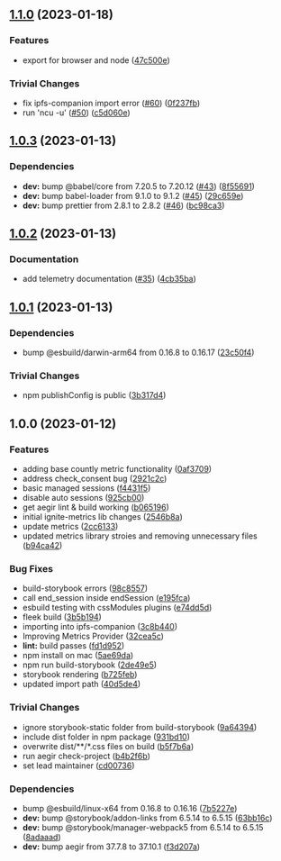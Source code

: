 ## [1.1.0](https://github.com/ipfs-shipyard/ignite-metrics/compare/v1.0.3...v1.1.0) (2023-01-18)


### Features

* export for browser and node ([47c500e](https://github.com/ipfs-shipyard/ignite-metrics/commit/47c500ea403a2d61e39a9698ae6d97ad23dd2819))


### Trivial Changes

* fix ipfs-companion import error ([#60](https://github.com/ipfs-shipyard/ignite-metrics/issues/60)) ([0f237fb](https://github.com/ipfs-shipyard/ignite-metrics/commit/0f237fb905523d117fb033aa0baade6c2cef8730))
* run 'ncu -u' ([#50](https://github.com/ipfs-shipyard/ignite-metrics/issues/50)) ([c5d060e](https://github.com/ipfs-shipyard/ignite-metrics/commit/c5d060eb5976e15b85c766a506fae038f38060ba))

## [1.0.3](https://github.com/ipfs-shipyard/ignite-metrics/compare/v1.0.2...v1.0.3) (2023-01-13)


### Dependencies

* **dev:** bump @babel/core from 7.20.5 to 7.20.12 ([#43](https://github.com/ipfs-shipyard/ignite-metrics/issues/43)) ([8f55691](https://github.com/ipfs-shipyard/ignite-metrics/commit/8f55691f96ffe1e620d92b9a1e05d7b4032f33e8))
* **dev:** bump babel-loader from 9.1.0 to 9.1.2 ([#45](https://github.com/ipfs-shipyard/ignite-metrics/issues/45)) ([29c659e](https://github.com/ipfs-shipyard/ignite-metrics/commit/29c659e8da4391f2e5310ebc51b81c93bcd3d3f5))
* **dev:** bump prettier from 2.8.1 to 2.8.2 ([#46](https://github.com/ipfs-shipyard/ignite-metrics/issues/46)) ([bc98ca3](https://github.com/ipfs-shipyard/ignite-metrics/commit/bc98ca30eec79dd1589fef163e79fade707a6546))

## [1.0.2](https://github.com/ipfs-shipyard/ignite-metrics/compare/v1.0.1...v1.0.2) (2023-01-13)


### Documentation

* add telemetry documentation ([#35](https://github.com/ipfs-shipyard/ignite-metrics/issues/35)) ([4cb35ba](https://github.com/ipfs-shipyard/ignite-metrics/commit/4cb35bab8642693dd8226f1870fe777c3f8e78c3))

## [1.0.1](https://github.com/ipfs-shipyard/ignite-metrics/compare/v1.0.0...v1.0.1) (2023-01-13)


### Dependencies

* bump @esbuild/darwin-arm64 from 0.16.8 to 0.16.17 ([23c50f4](https://github.com/ipfs-shipyard/ignite-metrics/commit/23c50f4a2e451b5eac3df9432a56a7fe93157299))


### Trivial Changes

* npm publishConfig is public ([3b317d4](https://github.com/ipfs-shipyard/ignite-metrics/commit/3b317d4dd254b5d1b755c57e4b782b67351e5d2a))

## 1.0.0 (2023-01-12)


### Features

* adding base countly metric functionality ([0af3709](https://github.com/ipfs-shipyard/ignite-metrics/commit/0af37095de016da7fdd726c73be74a1884c4cc93))
* address check_consent bug ([2921c2c](https://github.com/ipfs-shipyard/ignite-metrics/commit/2921c2cf1321fb3d1c4970f6eb5dd82d811ca18e))
* basic managed sessions ([f4431f5](https://github.com/ipfs-shipyard/ignite-metrics/commit/f4431f59ce363c898affd4171eed979ede24e514))
* disable auto sessions ([925cb00](https://github.com/ipfs-shipyard/ignite-metrics/commit/925cb00606b741e554cdc939300307be1dd36e15))
* get aegir lint & build working ([b065196](https://github.com/ipfs-shipyard/ignite-metrics/commit/b0651966c496a4502bae11abc88d1c7610604f41))
* initial ignite-metrics lib changes ([2546b8a](https://github.com/ipfs-shipyard/ignite-metrics/commit/2546b8a7de9114f3e6903894d29f251276cef035))
* update metrics ([2cc6133](https://github.com/ipfs-shipyard/ignite-metrics/commit/2cc6133c70db56639d66fc2aa527a5eb5296880f))
* updated metrics library stroies and removing unnecessary files ([b94ca42](https://github.com/ipfs-shipyard/ignite-metrics/commit/b94ca42794fa49580953261315ff37822d2f3118))


### Bug Fixes

* build-storybook errors ([98c8557](https://github.com/ipfs-shipyard/ignite-metrics/commit/98c8557eb4a331c09d5e0c6145d66d7152753985))
* call end_session inside endSession ([e195fca](https://github.com/ipfs-shipyard/ignite-metrics/commit/e195fcae9c3bd263e8c0c0c4ed67645a6a11130c))
* esbuild testing with cssModules plugins ([e74dd5d](https://github.com/ipfs-shipyard/ignite-metrics/commit/e74dd5d200c8d831144635979ffb6862d54b9f49))
* fleek build ([3b5b194](https://github.com/ipfs-shipyard/ignite-metrics/commit/3b5b194b5a5d271c97f938f6d754685a1452b5a7))
* importing into ipfs-companion ([3c8b440](https://github.com/ipfs-shipyard/ignite-metrics/commit/3c8b440ffdb5aea9f6e6c4ff0baa6b67663f9712))
* Improving Metrics Provider ([32cea5c](https://github.com/ipfs-shipyard/ignite-metrics/commit/32cea5c5a12e4c74f702ef4a9e8502fcdfa4f919))
* **lint:** build passes ([fd1d952](https://github.com/ipfs-shipyard/ignite-metrics/commit/fd1d95276a6ba38f554ed3a077dc5e7be9fb5e82))
* npm install on mac ([5ae69da](https://github.com/ipfs-shipyard/ignite-metrics/commit/5ae69da710471ba9acee08c8c73f48797061d5ee))
* npm run build-storybook ([2de49e5](https://github.com/ipfs-shipyard/ignite-metrics/commit/2de49e523ae4687c3c8fb1b524b6df5f7e8c4b56))
* storybook rendering ([b725feb](https://github.com/ipfs-shipyard/ignite-metrics/commit/b725feb4146dad028f64d2a53f671fad60b63eda))
* updated import path ([40d5de4](https://github.com/ipfs-shipyard/ignite-metrics/commit/40d5de46d1780761bc32a7c1293fcef7ff951c4c))


### Trivial Changes

* ignore storybook-static folder from build-storybook ([9a64394](https://github.com/ipfs-shipyard/ignite-metrics/commit/9a643946f83705cc0ffe8a9aefb8e90ec3e6bd7e))
* include dist folder in npm package ([931bd10](https://github.com/ipfs-shipyard/ignite-metrics/commit/931bd10a06ff99dcab1ac89a15866ff5cb681e15))
* overwrite dist/**/*.css files on build ([b5f7b6a](https://github.com/ipfs-shipyard/ignite-metrics/commit/b5f7b6a91026833f440985325a967649c8773663))
* run aegir check-project ([b4b2f6b](https://github.com/ipfs-shipyard/ignite-metrics/commit/b4b2f6b019b0089f18c9413033a91478f0bf4984))
* set lead maintainer ([cd00736](https://github.com/ipfs-shipyard/ignite-metrics/commit/cd00736c162049fccfd68e09379eaecf89b3eb33))


### Dependencies

* bump @esbuild/linux-x64 from 0.16.8 to 0.16.16 ([7b5227e](https://github.com/ipfs-shipyard/ignite-metrics/commit/7b5227e2c5ec1ce86be2135b9849f1e8f3d0df1e))
* **dev:** bump @storybook/addon-links from 6.5.14 to 6.5.15 ([63bb16c](https://github.com/ipfs-shipyard/ignite-metrics/commit/63bb16c1d972e015aea9048945e8e3a3eba55625))
* **dev:** bump @storybook/manager-webpack5 from 6.5.14 to 6.5.15 ([8adaaad](https://github.com/ipfs-shipyard/ignite-metrics/commit/8adaaadbed99301d42981143f01a92c0e9589bed))
* **dev:** bump aegir from 37.7.8 to 37.10.1 ([f3d207a](https://github.com/ipfs-shipyard/ignite-metrics/commit/f3d207ad3afd3d2e58464b7236cb8d33f4da9184))
